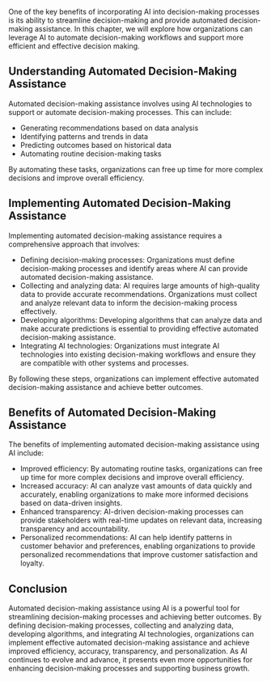 
One of the key benefits of incorporating AI into decision-making processes is its ability to streamline decision-making and provide automated decision-making assistance. In this chapter, we will explore how organizations can leverage AI to automate decision-making workflows and support more efficient and effective decision making.

Understanding Automated Decision-Making Assistance
--------------------------------------------------

Automated decision-making assistance involves using AI technologies to support or automate decision-making processes. This can include:

* Generating recommendations based on data analysis
* Identifying patterns and trends in data
* Predicting outcomes based on historical data
* Automating routine decision-making tasks

By automating these tasks, organizations can free up time for more complex decisions and improve overall efficiency.

Implementing Automated Decision-Making Assistance
-------------------------------------------------

Implementing automated decision-making assistance requires a comprehensive approach that involves:

* Defining decision-making processes: Organizations must define decision-making processes and identify areas where AI can provide automated decision-making assistance.
* Collecting and analyzing data: AI requires large amounts of high-quality data to provide accurate recommendations. Organizations must collect and analyze relevant data to inform the decision-making process effectively.
* Developing algorithms: Developing algorithms that can analyze data and make accurate predictions is essential to providing effective automated decision-making assistance.
* Integrating AI technologies: Organizations must integrate AI technologies into existing decision-making workflows and ensure they are compatible with other systems and processes.

By following these steps, organizations can implement effective automated decision-making assistance and achieve better outcomes.

Benefits of Automated Decision-Making Assistance
------------------------------------------------

The benefits of implementing automated decision-making assistance using AI include:

* Improved efficiency: By automating routine tasks, organizations can free up time for more complex decisions and improve overall efficiency.
* Increased accuracy: AI can analyze vast amounts of data quickly and accurately, enabling organizations to make more informed decisions based on data-driven insights.
* Enhanced transparency: AI-driven decision-making processes can provide stakeholders with real-time updates on relevant data, increasing transparency and accountability.
* Personalized recommendations: AI can help identify patterns in customer behavior and preferences, enabling organizations to provide personalized recommendations that improve customer satisfaction and loyalty.

Conclusion
----------

Automated decision-making assistance using AI is a powerful tool for streamlining decision-making processes and achieving better outcomes. By defining decision-making processes, collecting and analyzing data, developing algorithms, and integrating AI technologies, organizations can implement effective automated decision-making assistance and achieve improved efficiency, accuracy, transparency, and personalization. As AI continues to evolve and advance, it presents even more opportunities for enhancing decision-making processes and supporting business growth.
